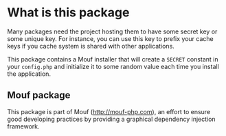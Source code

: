 What is this package
====================

Many packages need the project hosting them to have some secret key or some unique key.
For instance, you can use this key to prefix your cache keys if you cache system is shared with other applications.

This package contains a Mouf installer that will create a `SECRET` constant in your `config.php` and initialize
it to some random value each time you install the application.

Mouf package
------------

This package is part of Mouf (http://mouf-php.com), an effort to ensure good developing practices by providing a graphical dependency injection framework.
